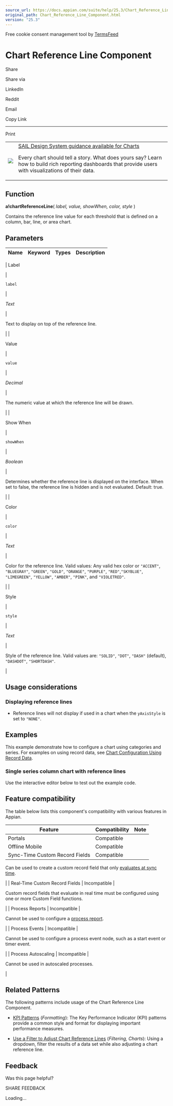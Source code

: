 ```yaml
---
source_url: https://docs.appian.com/suite/help/25.3/Chart_Reference_Line_Component.html
original_path: Chart_Reference_Line_Component.html
version: "25.3"
---
```


Free cookie consent management tool by [TermsFeed](https://www.termsfeed.com/)

# Chart Reference Line Component

Share

Share via

LinkedIn

Reddit

Email

Copy Link

* * *

Print

<table><tbody><tr><td><a href="/suite/help/25.3/sail/home.html"><img class="ds-release-icon" src="images/design-sys/sail.png"></a></td><td><a class="ds-release-notice-a ds-release-notice-a-big" href="/suite/help/25.3/sail/ux-charts.html">SAIL Design System guidance available for Charts</a><p class="ds-release-notice-p">Every chart should tell a story. What does yours say? Learn how to build rich reporting dashboards that provide users with visualizations of their data.</p></td></tr></tbody></table>

## Function

**a!chartReferenceLine**( _label, value, showWhen, color, style_ )

Contains the reference line value for each threshold that is defined on a column, bar, line, or area chart.

## Parameters

| Name | Keyword | Types | Description |
| --- | --- | --- | --- |
|
Label

 |

`label`

 |

_Text_

 |

Text to display on top of the reference line.

 |
|

Value

 |

`value`

 |

_Decimal_

 |

The numeric value at which the reference line will be drawn.

 |
|

Show When

 |

`showWhen`

 |

_Boolean_

 |

Determines whether the reference line is displayed on the interface. When set to false, the reference line is hidden and is not evaluated. Default: true.

 |
|

Color

 |

`color`

 |

_Text_

 |

Color for the reference line. Valid values: Any valid hex color or `"ACCENT"`, `"BLUEGRAY"`, `"GREEN"`, `"GOLD"`, `"ORANGE"`, `"PURPLE"`, `"RED"`,`"SKYBLUE"`, `"LIMEGREEN"`, `"YELLOW"`, `"AMBER"`, `"PINK"`, and `"VIOLETRED"`.

 |
|

Style

 |

`style`

 |

_Text_

 |

Style of the reference line. Valid values are: `"SOLID"`, `"DOT"`, `"DASH"` (default), `"DASHDOT"`, `"SHORTDASH"`.

 |

## Usage considerations

### Displaying reference lines

-   Reference lines will not display if used in a chart when the `yAxisStyle` is set to `"NONE"`.

## Examples

This example demonstrate how to configure a chart using categories and series. For examples on using record data, see [Chart Configuration Using Record Data](Chart_Configuration_Using_Records.html).

### Single series column chart with reference lines

Use the interactive editor below to test out the example code.

## Feature compatibility

The table below lists this component's compatibility with various features in Appian.

| Feature | Compatibility | Note |
| --- | --- | --- |
| Portals | Compatible |  |
| Offline Mobile | Compatible |  |
| Sync-Time Custom Record Fields | Compatible |
Can be used to create a custom record field that only [evaluates at sync time](custom-record-fields.html#prodlink-sync-time-evaluations).

 |
| Real-Time Custom Record Fields | Incompatible |

Custom record fields that evaluate in real time must be configured using one or more Custom Field functions.

 |
| Process Reports | Incompatible |

Cannot be used to configure a [process report](Process_Reports.html).

 |
| Process Events | Incompatible |

Cannot be used to configure a process event node, such as a start event or timer event.

 |
| Process Autoscaling | Incompatible |

Cannot be used in autoscaled processes.

 |

## Related Patterns

The following patterns include usage of the Chart Reference Line Component.

-   [KPI Patterns](/suite/help/25.3/kpis-pattern.html) (_Formatting_): The Key Performance Indicator (KPI) patterns provide a common style and format for displaying important performance measures.

-   [Use a Filter to Adjust Chart Reference Lines](/suite/help/25.3/recipe-use-a-filter-to-adjust-chart-reference-lines.html) (_Filtering, Charts_): Using a dropdown, filter the results of a data set while also adjusting a chart reference line.

## Feedback

Was this page helpful?

SHARE FEEDBACK

Loading...